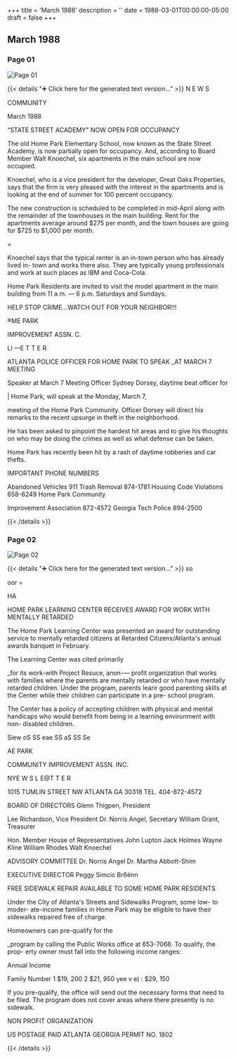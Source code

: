 +++
title = 'March 1988'
description = ''
date = 1988-03-01T00:00:00-05:00
draft = false
+++

## March 1988


### Page 01

![Page 01](/1988-03_01.jpg)

{{< details "➕ Click here for the generated text version..." >}}
N E W S

COMMUNITY

March 1988

“STATE STREET ACADEMY"
NOW OPEN FOR OCCUPANCY

The old Home Park Elementary School,
now known as the State Street Academy,
is now partially open for occupancy. And,
according to Board Member Walt
Knoechel, six apartments in the main
school are now occupied.

Knoechel, who is a vice president for the
developer, Great Oaks Properties, says that
the firm is very pleased with the interest in
the apartments and is looking at the end of
summer for 100 percent occupancy.

The new construction is scheduled to be
completed in mid-April along with the
remainder of the townhouses in the main
building. Rent for the apartments average
around $275 per month, and the town
houses are going for $725 to $1,000 per
month.

=

Knoechel says that the typical renter is an
in-town person who has already lived in-
town and works there also. They are
typically young professionals and work at
such places as IBM and Coca-Cola.

Home Park Residents are invited to visit
the model apartment in the main building
from 11 a.m. — 6 p.m. Saturdays and
Sundays.

HELP STOP CRIME...WATCH OUT FOR
YOUR NEIGHBOR!!!

®ME PARK

IMPROVEMENT ASSN. C.

Ll —E T T E R

ATLANTA POLICE OFFICER
FOR HOME PARK TO SPEAK
_AT MARCH 7 MEETING

Speaker at March 7 Meeting
Officer Sydney Dorsey, daytime beat officer for

| Home Park, will speak at the Monday, March 7,

meeting of the Home Park Community. Officer
Dorsey will direct his remarks to the recent upsurge
in theft in the neighborhood.

He has been asked to pinpoint the hardest hit areas
and to give his thoughts on who may be doing the
crimes as well as what defense can be taken.

Home Park has recently been hit by a rash of
daytime robberies and car thefts.

IMPORTANT
PHONE NUMBERS

Abandoned Vehicles 911
Trash Removal 874-1781
Housing Code Violations 658-6249
Home Park Community

Improvement Association 872-4572
Georgia Tech Police 894-2500


{{< /details >}}




### Page 02

![Page 02](/1988-03_02.jpg)

{{< details "➕ Click here for the generated text version..." >}}
so

oor =

HA

HOME PARK LEARNING CENTER
RECEIVES AWARD FOR WORK
WITH MENTALLY RETARDED

The Home Park Learning Center was
presented an award for outstanding service
to mentally retarded citizens at Retarded
Citizens/Atlanta's annual awards banquet
in February.

The Learning Center was cited primarily

_for its work-with Project Resuce, anon-—
profit organization that works with
families where the parents are mentally
retarded or who have mentally retarded
children. Under the program, parents learir
good parenting skills at the Center while
their children can participate in a pre-
school program.

The Center has a policy of accepting
children with physical and mental
handicaps who would benefit from being
in a learning environment with non-
disabled children.

Siew oS SS eae SS aS SS Se

AE PARK

COMMUNITY IMPROVEMENT ASSN. INC.

NYE W S L E@T T E R

1015 TUMLIN STREET NW ATLANTA GA 30318 TEL. 404-872-4572

BOARD OF DIRECTORS
Glenn Thigpen, President

Lee Richardson, Vice President
Dr. Norris Angel, Secretary
William Grant, Treasurer

Hon. Member House of
Representatives John Lupton
Jack Holmes
Wayne Kline
William Rhodes
Walt Knoechel

ADVISORY COMMITTEE
Dr. Norris Angel
Dr. Martha Abbott-Shim

EXECUTIVE DIRECTOR
Peggy Simcic Br6énn

FREE SIDEWALK REPAIR
AVAILABLE TO SOME
HOME PARK RESIDENTS

Under the City of Atlanta's Streets and
Sidewalks Program, some low- to moder-
ate-income families in Home Park may be
eligible to have their sidewalks repaired
free of charge.

Homeowners can pre-qualify for the

_program by calling the Public Works
office at 653-7068. To qualify, the prop-
erty owner must fall into the following
income ranges:

Annual Income

Family Number
1 $19, 200
2 $21, 950
yee v
e) : $29, 150

If you pre-qualify, the office will send out
the necessary forms that need to be filed.
The program does not cover areas where
there presently is no sidewalk.

NON PROFIT
ORGANIZATION

US POSTAGE PAID
ATLANTA GEORGIA
PERMIT NO. 1802


{{< /details >}}


